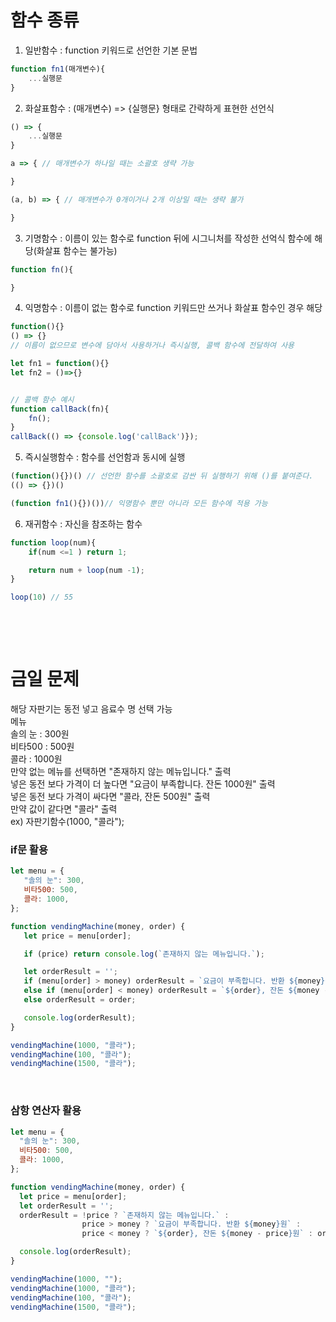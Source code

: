# 함수 종류
1. 일반함수 : function 키워드로 선언한 기본 문법
```javascript
function fn1(매개변수){
    ...실행문
}
```

2. 화살표함수 : (매개변수) => {실행문} 형태로 간략하게 표현한 선언식
```javascript
() => {
    ...실행문
}

a => { // 매개변수가 하나일 때는 소괄호 생략 가능

}

(a, b) => { // 매개변수가 0개이거나 2개 이상일 때는 생략 불가

}
```

3. 기명함수 : 이름이 있는 함수로 function 뒤에 시그니처를 작성한 선억식 함수에 해당(화살표 함수는 불가능)
```javascript
function fn(){

}
```

4. 익명함수 : 이름이 없는 함수로 function 키워드만 쓰거나 화살표 함수인 경우 해당
```javascript
function(){}
() => {}
// 이름이 없으므로 변수에 담아서 사용하거나 즉시실행, 콜백 함수에 전달하여 사용

let fn1 = function(){}
let fn2 = ()=>{}


// 콜백 함수 예시
function callBack(fn){
    fn();
}
callBack(() => {console.log('callBack')});
```

5. 즉시실행함수 : 함수를 선언함과 동시에 실행 
```javascript
(function(){})() // 선언한 함수를 소괄호로 감싼 뒤 실행하기 위해 ()를 붙여준다.
(() => {})()

(function fn1(){})())// 익명함수 뿐만 아니라 모든 함수에 적용 가능
```

6. 재귀함수 : 자신을 참조하는 함수
```javascript
function loop(num){
    if(num <=1 ) return 1;

    return num + loop(num -1);
}

loop(10) // 55
```

&nbsp;

&nbsp;

# 금일 문제
해당 자판기는 동전 넣고 음료수 명 선택 가능  
메뉴  
솔의 눈 : 300원  
비타500 : 500원  
콜라 : 1000원  
만약 없는 메뉴를 선택하면 "존재하지 않는 메뉴입니다." 출력  
넣은 동전 보다 가격이 더 높다면 "요금이 부족합니다. 잔돈 1000원" 출력  
넣은 동전 보다 가격이 싸다면 "콜라, 잔돈 500원" 출력  
만약 값이 같다면 "콜라" 출력  
ex) 자판기함수(1000, "콜라");

### if문 활용
```javascript
let menu = {
   "솔의 눈": 300,
   비타500: 500,
   콜라: 1000,
};

function vendingMachine(money, order) {
   let price = menu[order];

   if (price) return console.log(`존재하지 않는 메뉴입니다.`);

   let orderResult = '';
   if (menu[order] > money) orderResult = `요금이 부족합니다. 반환 ${money}원`;
   else if (menu[order] < money) orderResult = `${order}, 잔돈 ${money - menu[order]}원`;
   else orderResult = order;

   console.log(orderResult);
}

vendingMachine(1000, "콜라");
vendingMachine(100, "콜라");
vendingMachine(1500, "콜라");
```
&nbsp;

### 삼항 연산자 활용
```javascript
let menu = {
  "솔의 눈": 300,
  비타500: 500,
  콜라: 1000,
};

function vendingMachine(money, order) {
  let price = menu[order];
  let orderResult = '';
  orderResult = !price ? `존재하지 않는 메뉴입니다.` :
                price > money ? `요금이 부족합니다. 반환 ${money}원` : 
                price < money ? `${order}, 잔돈 ${money - price}원` : order

  console.log(orderResult);
}

vendingMachine(1000, "");
vendingMachine(1000, "콜라");
vendingMachine(100, "콜라");
vendingMachine(1500, "콜라");
```
